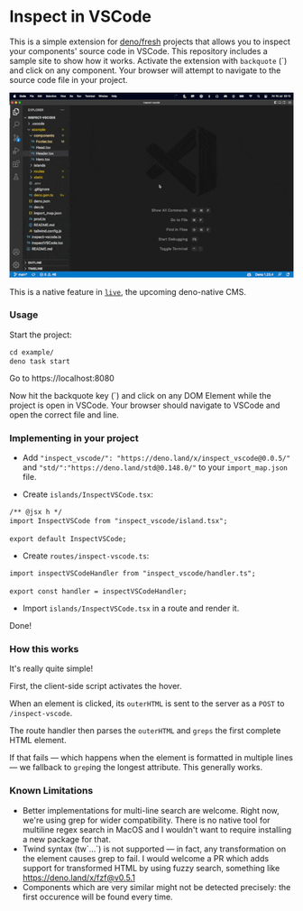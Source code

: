 # Inspect in VSCode

This is a simple extension for [deno/fresh](https://fresh.deno.dev) projects that allows you to inspect your components' source code in VSCode. This repository includes a sample site to show how it works. Activate the extension with `backquote` (\`) and click on any component. Your browser will attempt to navigate to the source code file in your project.

![Demo gif showing inspect to vscode](https://raw.githubusercontent.com/deco-cx/inspect-vscode/f2113667e7b6fb5105d2d6e809628a5900fe7f67/example/static/demo.gif)

This is a native feature in [`live`](https://github.com/deco-cx/live), the upcoming deno-native CMS.

### Usage

Start the project:

```
cd example/
deno task start
```

Go to https://localhost:8080

Now hit the backquote key (`) and click on any DOM Element while the project is open in VSCode. Your browser should navigate to VSCode and open the correct file and line.

### Implementing in your project

- Add `"inspect_vscode/": "https://deno.land/x/inspect_vscode@0.0.5/"` and `"std/":"https://deno.land/std@0.148.0/"` to your `import_map.json` file.

- Create `islands/InspectVSCode.tsx`:

```tsx
/** @jsx h */
import InspectVSCode from "inspect_vscode/island.tsx";

export default InspectVSCode;
```

- Create `routes/inspect-vscode.ts`:

```tsx
import inspectVSCodeHandler from "inspect_vscode/handler.ts";

export const handler = inspectVSCodeHandler;
```

- Import `islands/InspectVSCode.tsx` in a route and render it.

Done!

### How this works

It's really quite simple! 

First, the client-side script activates the hover. 

When an element is clicked, its `outerHTML` is sent to the server as a `POST` to `/inspect-vscode`.

The route handler then parses the `outerHTML` and `greps` the first complete HTML element. 

If that fails — which happens when the element is formatted in multiple lines — we fallback to `grep`ing the longest attribute. This generally works.


### Known Limitations

- Better implementations for multi-line search are welcome. Right now, we're using grep for wider compatibility. There is no native tool for multiline regex search in MacOS and I wouldn't want to require installing a new package for that.
- Twind syntax (tw\`...\`) is not supported — in fact, any transformation on the element causes grep to fail. I would welcome a PR which adds support for transformed HTML by using fuzzy search, something like https://deno.land/x/fzf@v0.5.1 
- Components which are very similar might not be detected precisely: the first occurence will be found every time.

